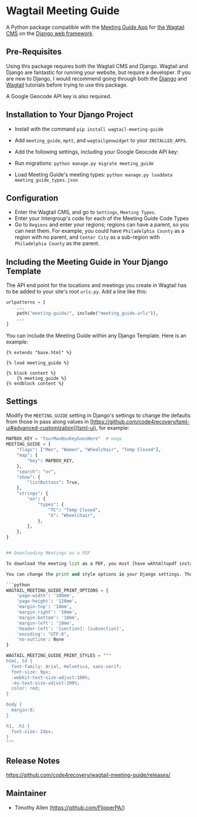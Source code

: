 # Wagtail Meeting Guide

A Python package compatible with the [Meeting Guide App](https://www.aa.org/pages/en_US/meeting-guide) for [the Wagtail CMS](https://wagtail.io) on the [Django web framework](https://www.djangoproject.com).

## Pre-Requisites

Using this package requires both the Wagtail CMS and Django. Wagtail and Django are fantastic for running your website, but require a developer. If you are new to Django, I would recommend going through both the [Django](https://docs.djangoproject.com/en/dev/intro/tutorial01/) and [Wagtail](http://docs.wagtail.io/en/latest/getting_started/tutorial.html) tutorials before trying to use this package.

A Google Geocode API key is also required.

## Installation to Your Django Project

* Install with the command `pip install wagtail-meeting-guide`
* Add `meeting_guide`, `mptt`, and `wagtailgeowidget` to your `INSTALLED_APPS`.
* Add the following settings, including your Google Geocode API key:

* Run migrations: `python manage.py migrate meeting_guide`
* Load Meeting Guide's meeting types: `python manage.py loaddata meeting_guide_types.json`

## Configuration

* Enter the Wagtail CMS, and go to `Settings`, `Meeting Types`.
* Enter your Intergroup's code for each of the Meeting Guide Code Types
* Go to `Regions` and enter your regions; regions can have a parent, so you can nest them. For example, you could have `Philadelphia County` as a region with no parent, and `Center City` as a sub-region with `Philadelphia County` as the parent.

## Including the Meeting Guide in Your Django Template

The API end point for the locations and meetings you create in Wagtail has to be added to your site's root `urls.py`. Add a line like this:

```python
urlpatterns = [
    ...
    path("meeting-guide/", include("meeting_guide.urls")),
    ...
]
```

You can include the Meeting Guide within any Django Template. Here is an example:

```django+html
{% extends "base.html" %}

{% load meeting_guide %}

{% block content %}
    {% meeting_guide %}
{% endblock content %}
```

## Settings

Modify the `MEETING_GUIDE` setting in Django's settings to change the defaults from those in pass along values in [https://github.com/code4recovery/tsml-ui#advanced-customization](tsml-ui), for example:

```python
MAPBOX_KEY = "YourMaxBoxKeyGoesHere"  # noqa
MEETING_GUIDE = {
    "flags": ["Men", "Women", "Wheelchair", "Temp Closed"],
    "map": {
        "key": MAPBOX_KEY,
    },
    "search": "or",
    "show": {
        "listButtons": True,
    },
    "strings": {
        "en": {
            "types": {
                "TC": "Temp Closed",
                "X": "Wheelchair",
            },
        },
    },
}


## Downloading Meetings as a PDF

To download the meeting list as a PDF, you must [have wkhtmltopdf installed on your system](https://wkhtmltopdf.org/). The end point for the download is `meeting-guide/download/`.

You can change the print and style options in your Django settings. The options are a Python dictionary while the styles are a string containing CSS:

```python
WAGTAIL_MEETING_GUIDE_PRINT_OPTIONS = {
    'page-width': '100mm',
    'page-height': '120mm',
    'margin-top': '10mm',
    'margin-right': '10mm',
    'margin-bottom': '10mm',
    'margin-left': '10mm',
    'header-left': '[section]: [subsection]',
    'encoding': "UTF-8",
    'no-outline': None
}

WAGTAIL_MEETING_GUIDE_PRINT_STYLES = """
html, td {
  font-family: Arial, Helvetica, sans-serif;
  font-size: 9px;
  -webkit-text-size-adjust:100%;
  -ms-text-size-adjust:100%;
  color: red;
}

body {
  margin:0;
}

h1, .h1 {
  font-size: 24px;
}
"""
```

## Release Notes

https://github.com/code4recovery/wagtail-meeting-guide/releases/

## Maintainer

* Timothy Allen (https://github.com/FlipperPA/)
